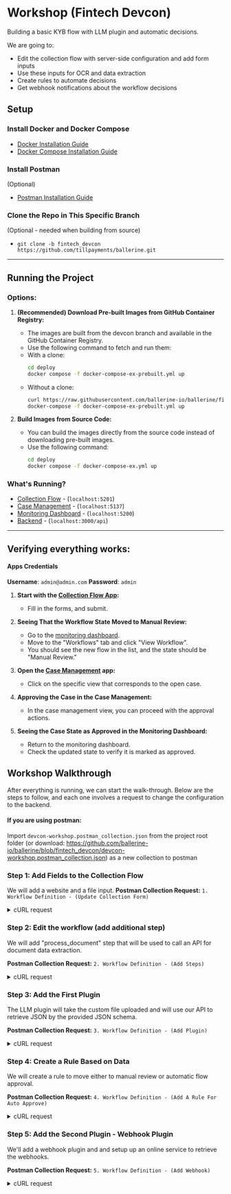 # Workshop (Fintech Devcon)
Building a basic KYB flow with LLM plugin and automatic decisions.

We are going to:
* Edit the collection flow with server-side configuration and add form inputs
* Use these inputs for OCR and data extraction
* Create rules to automate decisions
* Get webhook notifications about the workflow decisions

## Setup

### Install Docker and Docker Compose
- [Docker Installation Guide](https://docs.docker.com/get-docker/)
- [Docker Compose Installation Guide](https://docs.docker.com/compose/install/)

### Install Postman
(Optional)
- [Postman Installation Guide](https://www.postman.com/downloads/)

### Clone the Repo in This Specific Branch
(Optional - needed when building from source)
- `git clone -b fintech_devcon https://github.com/tillpayments/ballerine.git`


-----
## Running the Project

### Options:
1. **(Recommended) Download Pre-built Images from GitHub Container Registry:**
   - The images are built from the devcon branch and available in the GitHub Container Registry.
   - Use the following command to fetch and run them:
   - With a clone:
     ```bash
     cd deploy
     docker compose -f docker-compose-ex-prebuilt.yml up
     ```
    - Without a clone:
      ```bash
      curl https://raw.githubusercontent.com/ballerine-io/ballerine/fintech_devcon/deploy/docker-compose-ex-prebuilt.yml -O
      docker-compose -f docker-compose-ex-prebuilt.yml up
      ``````


2. **Build Images from Source Code:**
   - You can build the images directly from the source code instead of downloading pre-built images.
   - Use the following command:
     ```bash
     cd deploy
     docker compose -f docker-compose-ex.yml up
     ```

### What's Running?
- [Collection Flow](http://localhost:5201) - (`localhost:5201`)
- [Case Management](http://localhost:5137) - (`localhost:5137`)
- [Monitoring Dashboard](http://localhost:5200) - (`localhost:5200`)
- [Backend](http://localhost:3000/api) - (`localhost:3000/api`)

---

## Verifying everything works:
#### Apps Credentials
**Username**: `admin@admin.com`
**Password**: `admin`

1. **Start with the [Collection Flow App](http://localhost:5201):**
   - Fill in the forms, and submit.

2. **Seeing That the Workflow State Moved to Manual Review:**
   - Go to the [monitoring dashboard](http://localhost:5200).
   - Move to the "Workflows" tab and click "View Workflow".
   - You should see the new flow in the list, and the state should be "Manual Review."

3. **Open the [Case Management](http://localhost:5137) app:**
   - Click on the specific view that corresponds to the open case.

4. **Approving the Case in the Case Management:**
   - In the case management view, you can proceed with the approval actions.

5. **Seeing the Case State as Approved in the Monitoring Dashboard:**
   - Return to the monitoring dashboard.
   - Check the updated state to verify it is marked as approved.

## Workshop Walkthrough

After everything is running, we can start the walk-through. Below are the steps to follow, and each one involves a request to change the configuration to the backend.

#### If you are using postman:
Import `devcon-workshop.postman_collection.json` from the project root folder (or download: https://github.com/ballerine-io/ballerine/blob/fintech_devcon/devcon-workshop.postman_collection.json) as a new collection to postman


### Step 1: Add Fields to the Collection Flow

We will add a website and a file input.
**Postman Collection Request:** `1. Workflow Definition - (Update Collection Form)`

<details>
<summary>cURL request</summary>

```bash
curl --location --request PATCH 'http://localhost:3000/api/v1/external/workflows/workflow-definition/devcon_example_workflow' \
--header 'Content-Type: application/json' \
--header 'Authorization: Bearer secret' \
--data '{
    "states": {
        "data_collection": {
            "metadata": {
                "uiSettings": {
                    "multiForm": {
                        "documents": [
                            {
                                "id": "url-document",
                                "type": "url",
                                "name": "customDocument",
                                "provider": "http",
                                "properties": {
                                    "type": "Custom",
                                    "category": "Document"
                                }
                            }
                        ],
                        "steps": [
                            {
                                "id": "companyInformation",
                                "formSchema": {
                                    "properties": {
                                        "website": {
                                            "type": "string",
                                            "title": "Company Website"
                                        }
                                    }
                                },
                                "uiSchema": {
                                    "website": {
                                        "ui:placeholder": "https://google.com"
                                    }
                                }
                            },
                            {
                                "id": "businessDocuments",
                                "formSchema": {
                                    "properties": {
                                        "customDocument": {
                                            "type": "string",
                                            "title": "Document Url"
                                        }
                                    }
                                }
                            }
                        ]
                    }
                }
            }
        }
    }
}'
```
</details>

### Step 2: Edit the workflow (add additional step)
We will add "process_document" step that will be used to call an API for document data extraction.

**Postman Collection Request:** `2. Workflow Definition - (Add Steps)`

<details>
<summary>cURL request</summary>

```bash
curl --location --request PATCH 'http://localhost:3000/api/v1/external/workflows/workflow-definition/devcon_example_workflow?arrayMergeStrategy=by_index' \
--header 'Content-Type: application/json' \
--header 'Authorization: Bearer secret' \
--data '{
    "states": {
        "data_collection": {
            "on": {
                "start": "process_documents"
            }
        },
        "process_documents": {
            "on": {
                "API_CALL_SUCCESS": [
                    {
                        "target": "manual_review"
                    }
                ],
                "API_CALL_ERROR": [
                    {
                        "target": "manual_review"
                    }
                ]
            }
        }
    }
}'
```
</details>

### Step 3: Add the First Plugin
The LLM plugin will take the custom file uploaded and will use our API to retrieve JSON by the provided JSON schema.

**Postman Collection Request:** `3. Workflow Definition - (Add Plugin)`

<details>
<summary>cURL request</summary>

```bash
curl --location --request PATCH 'http://localhost:3000/api/v1/external/workflows/workflow-definition/devcon_example_workflow' \
--header 'Content-Type: application/json' \
--header 'Authorization: Bearer secret' \
--data-raw '{
    "extensions": {
        "apiPlugins": [
            {
                "name": "llm_ocr_extraction",
                "pluginKind": "api",
                "url": "https://unified-api-test.eu.ballerine.app/ocr/extract",
                "method": "POST",
                "headers": {
                    "authorization": "Bearer {secret.UNIFIED_API_TOKEN}"
                },
                "stateNames": [
                    "process_documents"
                ],
                "successAction": "API_CALL_SUCCESS",
                "errorAction": "API_CALL_ERROR",
                "request": {
                    "transform": [
                        {
                            "transformer": "jmespath",
                            "mapping": "{images: [{remote: {imageUri: entity.data.dynamicInfo.companyDocuments.customDocument}}]}"
                        }
                    ],
                    "schema": {
                        "type": "object",
                        "properties": {
                            "unifiedSocialCreditCode": {
                                "type": "string"
                            },
                            "companyName": {
                                "type": "string"
                            },
                            "address": {
                                "type": "object",
                                "properties": {
                                    "country": {
                                        "type":"string"
                                    },
                                    "city": {
                                        "type":"string"
                                    },
                                    "street": {
                                        "type":"string"
                                    }
                                }
                            },
                            "expiryDate": {
                                "type":"string"
                            }
                        }
                    }
                },
                "response": {
                    "transform": [
                        {
                            "transformer": "jmespath",
                            "mapping": "@"
                        }
                    ]
                }
            }
        ]
    }
}'
```
</details>

### Step 4: Create a Rule Based on Data
We will create a rule to move either to manual review or automatic flow approval.

**Postman Collection Request:** `4. Workflow Definition - (Add A Rule For Auto Approve)`

<details>
<summary>cURL request</summary>

```bash
curl --location --request PATCH 'http://localhost:3000/api/v1/external/workflows/workflow-definition/devcon_example_workflow?arrayMergeStrategy=by_index' \
--header 'Content-Type: application/json' \
--header 'Authorization: Bearer secret' \
--data '{
    "states": {
        "data_collection": {
            "on": {
                "start": "process_documents"
            }
        },
        "process_documents": {
            "on": {
                "API_CALL_SUCCESS": [
                    {
                        "target": "approved",
                        "cond": {
                            "type": "json-logic",
                            "options": {
                                "rule": {
                                    "==": [
                                        {
                                            "var": "pluginsOutput.llm_ocr_extraction.parsedData.unifiedSocialCreditCode"
                                        },
                                          {
                                            "var": "entity.data.registrationNumber"
                                        }
                                    ]
                                }
                            }
                        }
                    },
                    {
                        "target": "manual_review"
                    }
                ],
                "API_CALL_ERROR": [
                    {
                        "target": "manual_review"
                    }
                ]
            }
        }
    }
}'
```
</details>


### Step 5: Add the Second Plugin - Webhook Plugin
We'll add a webhook plugin and and setup up an online service to retrieve the webhooks.

**Postman Collection Request:** `5. Workflow Definition - (Add Webhook)`

<details>
<summary>cURL request</summary>

```shell
curl --location --request PATCH 'http://localhost:3000/api/v1/external/workflows/workflow-definition/devcon_example_workflow?arrayMergeStrategy=concat' \
--header 'Content-Type: application/json' \
--header 'Authorization: Bearer secret' \
--data-raw '{
    "extensions": {
        "apiPlugins": [
            {
                "name": "webhook_final_results",
                "url": "https://webhook.site/91f5bfc1-79d2-4fea-b9d6-a0fe7ce905d5",
                "method": "POST",
                "stateNames": [
                    "approved",
                    "rejected"
                ],
                "request": {
                    "transform": [
                        {
                            "transformer": "jmespath",
                            "mapping": "{workflow_decision: state, data: @}"
                        }
                    ]
                }
            }
        ]

    }
}'
```
</details>

